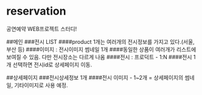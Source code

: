 # reservation
공연예약 WEB프로젝트 스터디!


##메인
  ###전시 LIST
   ####product 1개는 여러개의 전시정보를 가지고 있다.(서울, 부산 등)
   ####이미지 : 전시이미지 썸네일 1개
   ####동일한 상품이 여러개가 리스트에 보여질 수 있음. 다만 전시장소는 다르게 나옴
   ####전시 : 프로덕트 - 1:N
   ####전시 1개 선택하면 전시id로 상세페이지 이동.

##상세페이지
 ###전시상세정보 1개
  ####전시 이미지 - 1~2개 = 상세페이지의 썸네일, 기타이미지로 사용 예정.
